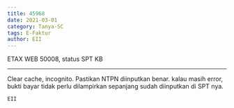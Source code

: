 ```yaml
---
title: 45968
date: 2021-03-01
category: Tanya-SC
tags: E-Faktur
author: EII
---
```


ETAX WEB 50008, status SPT KB

---

Clear cache, incognito. Pastikan NTPN diinputkan benar. kalau masih error, bukti bayar tidak perlu dilampirkan sepanjang sudah diinputkan di SPT nya.

`EII`
